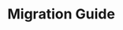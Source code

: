 # Migration Guide

<migration-wrapper v-for="(item, i) in changes" :key="i" v-bind="item" class="my-3" />

<script setup lang="ts">
import {computed} from 'vue'
import MigrationWrapper from './components/MigrationWrapper.vue'

const changes = computed<{
  difficulty: 'hard' | 'medium' | 'easy'
  component: string
  change: string
  /**
   * The rationale for the change
   */
  rationale: string
  fix: string
  description: string
}[]>(() => [
  {
    change: 'subTitle prop renamed to subtitle',
    fix: "Any instances of using prop 'subTitle' on BCard should be replaced with 'subtitle'",
    component: 'BCard',
    difficulty: 'easy',
    rationale:
      "The word 'subtitle' is a single word. CamelCase of the word 'subTitle' indicates that it would be multi word, sub & title. This is incorrect",
  },
  {
    change: 'subTitleTag prop renamed to subtitleTag',
    fix: "Any instances of using prop 'subTitleTag' on BCard should be replaced with 'subtitleTag'",
    component: 'BCard',
    difficulty: 'easy',
    rationale:
      "The word 'subtitle' is a single word. CamelCase of the word 'subTitle' indicates that it would be multi word, sub & title. This is incorrect",
  },
  {
    change: 'subTitleTextVariant prop renamed to subtitleTextVariant',
    fix: "Any instances of using prop 'subTitleTextVariant' on BCard should be replaced with 'subtitleTextVariant'",
    component: 'BCard',
    difficulty: 'easy',
    rationale:
      "The word 'subtitle' is a single word. CamelCase of the word 'subTitle' indicates that it would be multi word, sub & title. This is incorrect",
  },
].sort((a, b) => a.component.localeCompare(b.component)))
</script>
